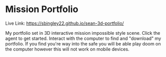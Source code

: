 # Mission Portfolio

Live Link:
https://sbingley22.github.io/sean-3d-portfolio/

My portfolio set in 3D interactive mission impossible style scene.
Click the agent to get started. Interact with the computer to find and "download" my portfolio.
If you find you're way into the safe you will be able play doom on the computer however this will not work on mobile devices.